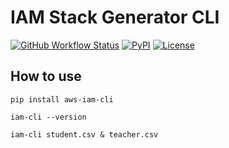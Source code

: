 # IAM Stack Generator CLI

[![GitHub Workflow Status](https://img.shields.io/github/actions/workflow/status/rlawoals2590/aws-iam-cli/python-publish.yml)](https://github.com/rlawoals2590/aws-iam-cli/actions/workflows/python-publish.yml)
[![PyPI](https://img.shields.io/pypi/v/aws-iam-cli)](https://pypi.org/project/aws-iam-cli/)
[![License](https://img.shields.io/github/license/rlawoals2590/aws-iam-cli)](https://github.com/rlawoals2590/aws-iam-cli/blob/main/LICENSE)

## How to use

``` shell
pip install aws-iam-cli

iam-cli --version

iam-cli student.csv & teacher.csv
```

